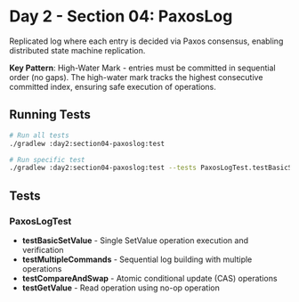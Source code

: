 # Day 2 - Section 04: PaxosLog

Replicated log where each entry is decided via Paxos consensus, enabling distributed state machine replication.

**Key Pattern**: High-Water Mark - entries must be committed in sequential order (no gaps). The high-water mark tracks the highest consecutive committed index, ensuring safe execution of operations.

## Running Tests

```bash
# Run all tests
./gradlew :day2:section04-paxoslog:test

# Run specific test
./gradlew :day2:section04-paxoslog:test --tests PaxosLogTest.testBasicSetValue
```

## Tests

### PaxosLogTest
- **testBasicSetValue** - Single SetValue operation execution and verification
- **testMultipleCommands** - Sequential log building with multiple operations
- **testCompareAndSwap** - Atomic conditional update (CAS) operations
- **testGetValue** - Read operation using no-op operation

